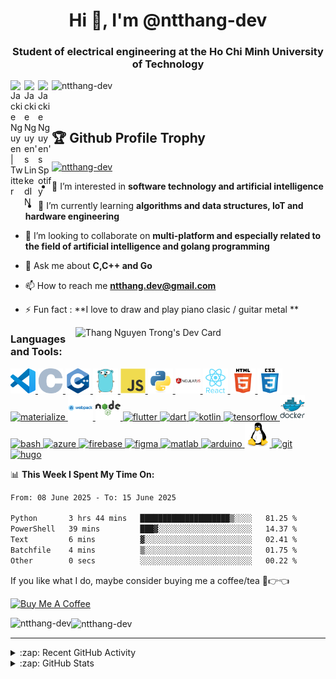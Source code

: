 <!---
ntthang-dev/ntthang-dev is a ✨ special ✨ repository because its `README.md` (this file) appears on your GitHub profile.
You can click the Preview link to take a look at your changes.
--->

<!---Introdution--->
<h1 align="center">Hi 👋, I'm @ntthang-dev</h1>
<h3 align="center">Student of electrical engineering at the Ho Chi Minh University of Technology</h3>

<a href="https://twitter.com/ntthang_dev">
  <img align="left" alt="Jackie Nguyen | Twitter" width="22px" src="https://upload.wikimedia.org/wikipedia/commons/c/ce/X_logo_2023.svg" />
</a>
<a href="https://www.linkedin.com/in/ntthang-dev/">
  <img align="left" alt="Jackie Nguyen's LinkedIN" width="22px" src="https://upload.wikimedia.org/wikipedia/commons/8/81/LinkedIn_icon.svg" />
</a>
<a href="https://open.spotify.com/user/m6om2tw5icvgvvuvlak3e7kre">
  <img align="left" alt="Jackie Nguyen's Spotify" width="22px" src="https://upload.wikimedia.org/wikipedia/commons/1/19/Spotify_logo_without_text.svg" />
</a>
<p align="left"> <img src="https://komarev.com/ghpvc/?username=ntthang-dev&label=Profile%20views&color=0662ad&style=flat" alt="ntthang-dev" /> </p>


<br />

<h2>🏆 Github Profile Trophy</h2>
<p align="left"> 
  <a href="https://github.com/ryo-ma/github-profile-trophy">
    <img width=800 src="https://github-profile-trophy.vercel.app/?username=ntthang-dev&column=7&theme=gruvbox&no-frame=true" alt="ntthang-dev" />
  </a> 
</p>

- 👀 I’m interested in **software technology and artificial intelligence**

- 🌱 I’m currently learning **algorithms and data structures, IoT and hardware engineering**

- 💞️ I’m looking to collaborate on **multi-platform and especially related to the field of artificial intelligence and golang programming**

- 💬 Ask me about **C,C++ and Go**

- 📫 How to reach me **ntthang.dev@gmail.com**

- ⚡ Fun fact : **I love to draw and play piano clasic / guitar metal **

<a href="https://app.daily.dev/ntthang"><img align ="right" src="https://api.daily.dev/devcards/51f7e033835c419ca59a8164474acdee.png?r=6xy" width="400" alt="Thang Nguyen Trong's Dev Card"/></a>

<!---Language and tools--->
<h3 align="left">Languages and Tools:</h3>
<p align="left">
    <!-- 
        IDE
    -->
    <!---------------------Visual Studio Code--------------------->
    <a href="https://code.visualstudio.com/" target="_blank">
        <img src="https://raw.githubusercontent.com/github/explore/80688e429a7d4ef2fca1e82350fe8e3517d3494d/topics/visual-studio-code/visual-studio-code.png" alt="Visual Studio Code"  width="40" height="40"/>
    </a>
    <!-- 
        PROGRAMMING LANGUAGES 
    -->
    <!---------------------C programming---------------------> 
    <a href="https://www.cprogramming.com/" target="_blank"> 
        <img src="https://raw.githubusercontent.com/devicons/devicon/master/icons/c/c-original.svg" alt="c" width="40" height="40" /> 
    </a>     
    <!---------------------Cpp---------------------> 
    <a href="https://www.w3schools.com/cpp/" target="_blank"> 
        <img src="https://raw.githubusercontent.com/devicons/devicon/master/icons/cplusplus/cplusplus-original.svg" alt="cplusplus" width="40" height="40" /> 
    </a>
    <!---------------------Golang---------------------> 
    <a href="https://golang.org" target="_blank"> 
        <img src="https://raw.githubusercontent.com/devicons/devicon/master/icons/go/go-original.svg" alt="go" width="40" height="40" /> 
    </a>    
    <!---------------------JavaScript---------------------> 
    <a href="https://developer.mozilla.org/en-US/docs/Web/JavaScript" target="_blank"> 
        <img src="https://raw.githubusercontent.com/devicons/devicon/master/icons/javascript/javascript-original.svg" alt="javascript" width="40" height="40" /> 
    </a> 
    <!---------------------Python---------------------> 
    <a href="https://www.python.org" target="_blank"> 
        <img src="https://raw.githubusercontent.com/devicons/devicon/master/icons/python/python-original.svg" alt="python" width="40" height="40" /> 
    </a> 
    <!-- 
        FRONTEND DEVELOPMENT 
    -->
    <!---------------------Angular---------------------> 
    <a href="https://angular.io" target="_blank"> 
        <img src="https://raw.githubusercontent.com/devicons/devicon/master/icons/angularjs/angularjs-original-wordmark.svg" alt="angularjs" width="40" height="40" /> 
    </a>    
    <!---------------------Reactjs---------------------> 
    <a href="https://reactjs.org/" target="_blank"> 
        <img src="https://raw.githubusercontent.com/devicons/devicon/master/icons/react/react-original-wordmark.svg" alt="react" width="40" height="40" /> 
    </a>
    <!---------------------HTML5---------------------> 
    <a href="https://www.w3.org/html/" target="_blank"> 
        <img src="https://raw.githubusercontent.com/devicons/devicon/master/icons/html5/html5-original-wordmark.svg" alt="html5" width="40" height="40" /> 
    </a>     
    <!---------------------CSS3---------------------> 
    <a href="https://www.w3schools.com/css/" target="_blank">
        <img src="https://raw.githubusercontent.com/devicons/devicon/master/icons/css3/css3-original-wordmark.svg" alt="css3" width="40" height="40" /> 
    </a>
    <!---------------------Materialize---------------------> 
    <a href="https://materializecss.com/" target="_blank"> 
        <img src="https://raw.githubusercontent.com/prplx/svg-logos/5585531d45d294869c4eaab4d7cf2e9c167710a9/svg/materialize.svg" alt="materialize" width="40" height="40" /> 
    </a>    
    <!---------------------Webpack---------------------> 
    <a href="https://webpack.js.org" target="_blank"> 
        <img src="https://raw.githubusercontent.com/devicons/devicon/d00d0969292a6569d45b06d3f350f463a0107b0d/icons/webpack/webpack-original-wordmark.svg" alt="webpack" width="40" height="40" /> 
    </a>
    <!-- 
        BACKEND DEVELOPMENT 
    -->
    <!---------------------Nodejs---------------------> 
    <a href="https://nodejs.org" target="_blank"> 
        <img src="https://raw.githubusercontent.com/devicons/devicon/master/icons/nodejs/nodejs-original-wordmark.svg" alt="nodejs" width="40" height="40" /> 
    </a>
    <!-- 
        MOBILE APP DEVELOPMENT 
    -->    
    <!---------------------Flutter---------------------> 
    <a href="https://flutter.dev" target="_blank"> 
        <img src="https://www.vectorlogo.zone/logos/flutterio/flutterio-icon.svg" alt="flutter" width="40" height="40" />
    </a>    
    <!---------------------Dart---------------------> 
    <a href="https://dart.dev" target="_blank"> 
        <img src="https://www.vectorlogo.zone/logos/dartlang/dartlang-icon.svg" alt="dart" width="40" height="40" /> 
    </a>    
    <!---------------------Kotlin---------------------> 
    <a href="https://kotlinlang.org" target="_blank"> 
        <img src="https://www.vectorlogo.zone/logos/kotlinlang/kotlinlang-icon.svg" alt="kotlin" width="40" height="40" /> 
    </a>    
    <!-- 
        AI/ML 
    --> 
    <!---------------------Tensorflow---------------------> 
    <a href="https://www.tensorflow.org" target="_blank"> 
        <img src="https://www.vectorlogo.zone/logos/tensorflow/tensorflow-icon.svg" alt="tensorflow" width="40" height="40" /> 
    </a> 
    <!-- 
        DEVOPS 
    -->    
    <!---------------------Docker---------------------> 
    <a href="https://www.docker.com/" target="_blank"> 
        <img src="https://raw.githubusercontent.com/devicons/devicon/master/icons/docker/docker-original-wordmark.svg" alt="docker" width="40" height="40" /> 
    </a>
    <!---------------------Bash---------------------> 
    <a href="https://www.gnu.org/software/bash/" target="_blank"> 
        <img src="https://www.vectorlogo.zone/logos/gnu_bash/gnu_bash-icon.svg" alt="bash" width="40" height="40" /> 
    </a>
    <!---------------------Azure--------------------->  
    <a href="https://azure.microsoft.com/en-in/" target="_blank"> 
        <img src="https://www.vectorlogo.zone/logos/microsoft_azure/microsoft_azure-icon.svg" alt="azure" width="40" height="40" /> 
    </a>
    <!-- 
        BACKEND AS SERVICE (BaaS)
    -->    
    <!---------------------Firebase---------------------> 
    <a href="https://firebase.google.com/" target="_blank"> 
        <img src="https://www.vectorlogo.zone/logos/firebase/firebase-icon.svg" alt="firebase" width="40" height="40" />
    </a>    
    <!-- 
        SOFTWARE
    -->
    <!---------------------Figma---------------------> 
    <a href="https://www.figma.com/" target="_blank"> 
        <img src="https://www.vectorlogo.zone/logos/figma/figma-icon.svg" alt="figma" width="40" height="40" /> 
    </a>    
    <!---------------------Matlab---------------------> 
    <a href="https://www.mathworks.com/" target="_blank"> 
        <img src="https://upload.wikimedia.org/wikipedia/commons/2/21/Matlab_Logo.png" alt="matlab" width="40" height="40" /> 
    </a>        
    <!-- 
        IOT
    -->
    <!---------------------Ardunio--------------------->  
    <a href="https://www.arduino.cc/" target="_blank"> 
        <img src="https://cdn.worldvectorlogo.com/logos/arduino-1.svg" alt="arduino" width="40" height="40" /> 
    </a>
    <!-- 
        OS
    -->    
    <!---------------------Linux---------------------> 
    <a href="https://www.linux.org/" target="_blank"> 
        <img src="https://raw.githubusercontent.com/devicons/devicon/master/icons/linux/linux-original.svg" alt="linux" width="40" height="40" /> 
    </a> 
    <!-- 
        Source control
    -->
    <!---------------------Git---------------------> 
    <a href="https://git-scm.com/" target="_blank"> 
        <img src="https://www.vectorlogo.zone/logos/git-scm/git-scm-icon.svg" alt="git" width="40" height="40" /> 
    </a>     
    <!--
        Static Site Generators 
    --> 
    <!---------------------Hugo---------------------> 
    <a href="https://gohugo.io/" target="_blank"> 
        <img src="https://api.iconify.design/logos-hugo.svg" alt="hugo" width="40" height="40" /> 
    </a>
</p>

📊 **This Week I Spent My Time On:**
<!--START_SECTION:waka-->

```txt
From: 08 June 2025 - To: 15 June 2025

Python       3 hrs 44 mins   ████████████████████▒░░░░   81.25 %
PowerShell   39 mins         ███▓░░░░░░░░░░░░░░░░░░░░░   14.37 %
Text         6 mins          ▓░░░░░░░░░░░░░░░░░░░░░░░░   02.41 %
Batchfile    4 mins          ▒░░░░░░░░░░░░░░░░░░░░░░░░   01.75 %
Other        0 secs          ░░░░░░░░░░░░░░░░░░░░░░░░░   00.22 %
```

<!--END_SECTION:waka-->

If you like what I do, maybe consider buying me a coffee/tea 🥺👉👈

<a href="https://www.buymeacoffee.com/jackienguyen" target="_blank"><img src="https://cdn.buymeacoffee.com/buttons/v2/default-red.png" alt="Buy Me A Coffee" width="150" ></a>

<!---Most used language--->
<p><img align="left" src="https://github-readme-stats.vercel.app/api/top-langs?username=ntthang-dev&show_icons=true&locale=en&layout=compact" alt="ntthang-dev" /></p>

<!---Streak stats--->
<p><img align="center" src="https://github-readme-streak-stats.herokuapp.com/?user=ntthang-dev&" alt="ntthang-dev" /></p>

---

<details>
  <summary>:zap: Recent GitHub Activity</summary>
  
<!--START_SECTION:activity-->
1. 🔒 Closed issue [#11](https://github.com/ntthang-dev/AI-Logic-Puzzles/issues/11) in [ntthang-dev/AI-Logic-Puzzles](https://github.com/ntthang-dev/AI-Logic-Puzzles)
2. 🔒 Closed issue [#12](https://github.com/ntthang-dev/AI-Logic-Puzzles/issues/12) in [ntthang-dev/AI-Logic-Puzzles](https://github.com/ntthang-dev/AI-Logic-Puzzles)
3. 🔒 Closed issue [#13](https://github.com/ntthang-dev/AI-Logic-Puzzles/issues/13) in [ntthang-dev/AI-Logic-Puzzles](https://github.com/ntthang-dev/AI-Logic-Puzzles)
4. 🔓 Reopened issue [#13](https://github.com/ntthang-dev/AI-Logic-Puzzles/issues/13) in [ntthang-dev/AI-Logic-Puzzles](https://github.com/ntthang-dev/AI-Logic-Puzzles)
5. 🔓 Reopened issue [#11](https://github.com/ntthang-dev/AI-Logic-Puzzles/issues/11) in [ntthang-dev/AI-Logic-Puzzles](https://github.com/ntthang-dev/AI-Logic-Puzzles)
<!--END_SECTION:activity-->

</details>

<details>
  <summary>:zap: GitHub Stats</summary>

  <img align="center" src="https://github-readme-stats.vercel.app/api?username=ntthang-dev&show_icons=true" alt="ntthang-dev" />

</details>

